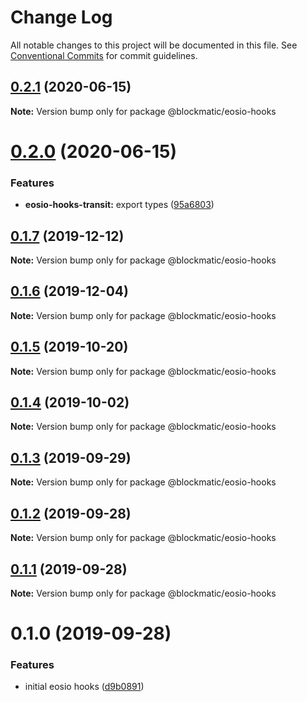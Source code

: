 # Change Log

All notable changes to this project will be documented in this file.
See [Conventional Commits](https://conventionalcommits.org) for commit guidelines.

## [0.2.1](https://github.com/blockmatic/eos-hooks/compare/@blockmatic/eosio-hooks@0.2.0...@blockmatic/eosio-hooks@0.2.1) (2020-06-15)

**Note:** Version bump only for package @blockmatic/eosio-hooks





# [0.2.0](https://github.com/blockmatic/eos-hooks/compare/@blockmatic/eosio-hooks@0.1.7...@blockmatic/eosio-hooks@0.2.0) (2020-06-15)


### Features

* **eosio-hooks-transit:** export types ([95a6803](https://github.com/blockmatic/eos-hooks/commit/95a6803))





## [0.1.7](https://github.com/blockmatic/eos-hooks/compare/@blockmatic/eosio-hooks@0.1.6...@blockmatic/eosio-hooks@0.1.7) (2019-12-12)

**Note:** Version bump only for package @blockmatic/eosio-hooks





## [0.1.6](https://github.com/blockmatic/eos-hooks/compare/@blockmatic/eosio-hooks@0.1.5...@blockmatic/eosio-hooks@0.1.6) (2019-12-04)

**Note:** Version bump only for package @blockmatic/eosio-hooks

## [0.1.5](https://github.com/blockmatic/eos-hooks/compare/@blockmatic/eosio-hooks@0.1.4...@blockmatic/eosio-hooks@0.1.5) (2019-10-20)

**Note:** Version bump only for package @blockmatic/eosio-hooks

## [0.1.4](https://github.com/blockmatic/eos-hooks/compare/@blockmatic/eosio-hooks@0.1.3...@blockmatic/eosio-hooks@0.1.4) (2019-10-02)

**Note:** Version bump only for package @blockmatic/eosio-hooks

## [0.1.3](https://github.com/blockmatic/eos-hooks/compare/@blockmatic/eosio-hooks@0.1.2...@blockmatic/eosio-hooks@0.1.3) (2019-09-29)

**Note:** Version bump only for package @blockmatic/eosio-hooks

## [0.1.2](https://github.com/blockmatic/eos-hooks/compare/@blockmatic/eosio-hooks@0.1.1...@blockmatic/eosio-hooks@0.1.2) (2019-09-28)

**Note:** Version bump only for package @blockmatic/eosio-hooks

## [0.1.1](https://github.com/blockmatic/eos-hooks/compare/@blockmatic/eosio-hooks@0.1.0...@blockmatic/eosio-hooks@0.1.1) (2019-09-28)

**Note:** Version bump only for package @blockmatic/eosio-hooks

# 0.1.0 (2019-09-28)

### Features

- initial eosio hooks ([d9b0891](https://github.com/blockmatic/eos-hooks/commit/d9b0891))
